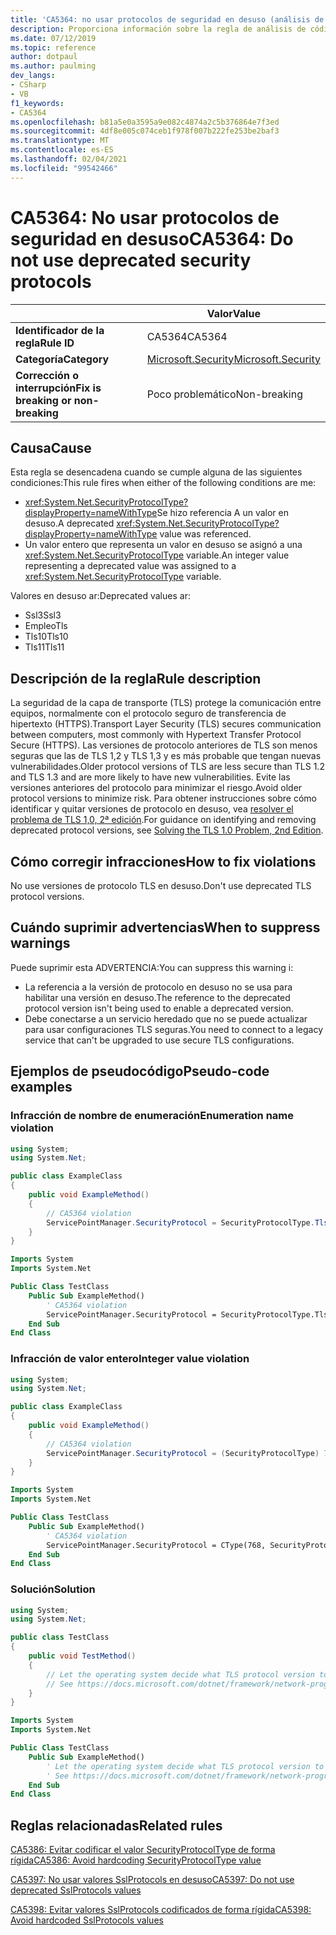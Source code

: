 ```yaml
---
title: 'CA5364: no usar protocolos de seguridad en desuso (análisis de código)'
description: Proporciona información sobre la regla de análisis de código CA5364, incluidas las causas, cómo corregir las infracciones y cuándo suprimirlas.
ms.date: 07/12/2019
ms.topic: reference
author: dotpaul
ms.author: paulming
dev_langs:
- CSharp
- VB
f1_keywords:
- CA5364
ms.openlocfilehash: b81a5e0a3595a9e082c4874a2c5b376864e7f3ed
ms.sourcegitcommit: 4df8e005c074ceb1f978f007b222fe253be2baf3
ms.translationtype: MT
ms.contentlocale: es-ES
ms.lasthandoff: 02/04/2021
ms.locfileid: "99542466"
---
```

# <a name="ca5364-do-not-use-deprecated-security-protocols"></a><span data-ttu-id="a9db9-103">CA5364: No usar protocolos de seguridad en desuso</span><span class="sxs-lookup"><span data-stu-id="a9db9-103">CA5364: Do not use deprecated security protocols</span></span>

| | <span data-ttu-id="a9db9-104">Valor</span><span class="sxs-lookup"><span data-stu-id="a9db9-104">Value</span></span> |
|-|-|
| <span data-ttu-id="a9db9-105">**Identificador de la regla**</span><span class="sxs-lookup"><span data-stu-id="a9db9-105">**Rule ID**</span></span> |<span data-ttu-id="a9db9-106">CA5364</span><span class="sxs-lookup"><span data-stu-id="a9db9-106">CA5364</span></span>|
| <span data-ttu-id="a9db9-107">**Categoría**</span><span class="sxs-lookup"><span data-stu-id="a9db9-107">**Category**</span></span> |[<span data-ttu-id="a9db9-108">Microsoft.Security</span><span class="sxs-lookup"><span data-stu-id="a9db9-108">Microsoft.Security</span></span>](security-warnings.md)|
| <span data-ttu-id="a9db9-109">**Corrección o interrupción**</span><span class="sxs-lookup"><span data-stu-id="a9db9-109">**Fix is breaking or non-breaking**</span></span> |<span data-ttu-id="a9db9-110">Poco problemático</span><span class="sxs-lookup"><span data-stu-id="a9db9-110">Non-breaking</span></span>|

## <a name="cause"></a><span data-ttu-id="a9db9-111">Causa</span><span class="sxs-lookup"><span data-stu-id="a9db9-111">Cause</span></span>

<span data-ttu-id="a9db9-112">Esta regla se desencadena cuando se cumple alguna de las siguientes condiciones:</span><span class="sxs-lookup"><span data-stu-id="a9db9-112">This rule fires when either of the following conditions are me:</span></span>

- <span data-ttu-id="a9db9-113"><xref:System.Net.SecurityProtocolType?displayProperty=nameWithType>Se hizo referencia A un valor en desuso.</span><span class="sxs-lookup"><span data-stu-id="a9db9-113">A deprecated <xref:System.Net.SecurityProtocolType?displayProperty=nameWithType> value was referenced.</span></span>
- <span data-ttu-id="a9db9-114">Un valor entero que representa un valor en desuso se asignó a una <xref:System.Net.SecurityProtocolType> variable.</span><span class="sxs-lookup"><span data-stu-id="a9db9-114">An integer value representing a deprecated value was assigned to a <xref:System.Net.SecurityProtocolType> variable.</span></span>

<span data-ttu-id="a9db9-115">Valores en desuso ar:</span><span class="sxs-lookup"><span data-stu-id="a9db9-115">Deprecated values ar:</span></span>

- <span data-ttu-id="a9db9-116">Ssl3</span><span class="sxs-lookup"><span data-stu-id="a9db9-116">Ssl3</span></span>
- <span data-ttu-id="a9db9-117">Empleo</span><span class="sxs-lookup"><span data-stu-id="a9db9-117">Tls</span></span>
- <span data-ttu-id="a9db9-118">Tls10</span><span class="sxs-lookup"><span data-stu-id="a9db9-118">Tls10</span></span>
- <span data-ttu-id="a9db9-119">Tls11</span><span class="sxs-lookup"><span data-stu-id="a9db9-119">Tls11</span></span>

## <a name="rule-description"></a><span data-ttu-id="a9db9-120">Descripción de la regla</span><span class="sxs-lookup"><span data-stu-id="a9db9-120">Rule description</span></span>

<span data-ttu-id="a9db9-121">La seguridad de la capa de transporte (TLS) protege la comunicación entre equipos, normalmente con el protocolo seguro de transferencia de hipertexto (HTTPS).</span><span class="sxs-lookup"><span data-stu-id="a9db9-121">Transport Layer Security (TLS) secures communication between computers, most commonly with Hypertext Transfer Protocol Secure (HTTPS).</span></span> <span data-ttu-id="a9db9-122">Las versiones de protocolo anteriores de TLS son menos seguras que las de TLS 1,2 y TLS 1,3 y es más probable que tengan nuevas vulnerabilidades.</span><span class="sxs-lookup"><span data-stu-id="a9db9-122">Older protocol versions of TLS are less secure than TLS 1.2 and TLS 1.3 and are more likely to have new vulnerabilities.</span></span> <span data-ttu-id="a9db9-123">Evite las versiones anteriores del protocolo para minimizar el riesgo.</span><span class="sxs-lookup"><span data-stu-id="a9db9-123">Avoid older protocol versions to minimize risk.</span></span> <span data-ttu-id="a9db9-124">Para obtener instrucciones sobre cómo identificar y quitar versiones de protocolo en desuso, vea [resolver el problema de TLS 1,0, 2ª edición](/security/solving-tls1-problem).</span><span class="sxs-lookup"><span data-stu-id="a9db9-124">For guidance on identifying and removing deprecated protocol versions, see [Solving the TLS 1.0 Problem, 2nd Edition](/security/solving-tls1-problem).</span></span>

## <a name="how-to-fix-violations"></a><span data-ttu-id="a9db9-125">Cómo corregir infracciones</span><span class="sxs-lookup"><span data-stu-id="a9db9-125">How to fix violations</span></span>

<span data-ttu-id="a9db9-126">No use versiones de protocolo TLS en desuso.</span><span class="sxs-lookup"><span data-stu-id="a9db9-126">Don't use deprecated TLS protocol versions.</span></span>

## <a name="when-to-suppress-warnings"></a><span data-ttu-id="a9db9-127">Cuándo suprimir advertencias</span><span class="sxs-lookup"><span data-stu-id="a9db9-127">When to suppress warnings</span></span>

<span data-ttu-id="a9db9-128">Puede suprimir esta ADVERTENCIA:</span><span class="sxs-lookup"><span data-stu-id="a9db9-128">You can suppress this warning i:</span></span>

- <span data-ttu-id="a9db9-129">La referencia a la versión de protocolo en desuso no se usa para habilitar una versión en desuso.</span><span class="sxs-lookup"><span data-stu-id="a9db9-129">The reference to the deprecated protocol version isn't being used to enable a deprecated version.</span></span>
- <span data-ttu-id="a9db9-130">Debe conectarse a un servicio heredado que no se puede actualizar para usar configuraciones TLS seguras.</span><span class="sxs-lookup"><span data-stu-id="a9db9-130">You need to connect to a legacy service that can't be upgraded to use secure TLS configurations.</span></span>

## <a name="pseudo-code-examples"></a><span data-ttu-id="a9db9-131">Ejemplos de pseudocódigo</span><span class="sxs-lookup"><span data-stu-id="a9db9-131">Pseudo-code examples</span></span>

### <a name="enumeration-name-violation"></a><span data-ttu-id="a9db9-132">Infracción de nombre de enumeración</span><span class="sxs-lookup"><span data-stu-id="a9db9-132">Enumeration name violation</span></span>

```csharp
using System;
using System.Net;

public class ExampleClass
{
    public void ExampleMethod()
    {
        // CA5364 violation
        ServicePointManager.SecurityProtocol = SecurityProtocolType.Tls11 | SecurityProtocolType.Tls12;
    }
}
```

```vb
Imports System
Imports System.Net

Public Class TestClass
    Public Sub ExampleMethod()
        ' CA5364 violation
        ServicePointManager.SecurityProtocol = SecurityProtocolType.Tls11 Or SecurityProtocolType.Tls12
    End Sub
End Class
```

### <a name="integer-value-violation"></a><span data-ttu-id="a9db9-133">Infracción de valor entero</span><span class="sxs-lookup"><span data-stu-id="a9db9-133">Integer value violation</span></span>

```csharp
using System;
using System.Net;

public class ExampleClass
{
    public void ExampleMethod()
    {
        // CA5364 violation
        ServicePointManager.SecurityProtocol = (SecurityProtocolType) 768;    // TLS 1.1
    }
}
```

```vb
Imports System
Imports System.Net

Public Class TestClass
    Public Sub ExampleMethod()
        ' CA5364 violation
        ServicePointManager.SecurityProtocol = CType(768, SecurityProtocolType)   ' TLS 1.1
    End Sub
End Class
```

### <a name="solution"></a><span data-ttu-id="a9db9-134">Solución</span><span class="sxs-lookup"><span data-stu-id="a9db9-134">Solution</span></span>

```csharp
using System;
using System.Net;

public class TestClass
{
    public void TestMethod()
    {
        // Let the operating system decide what TLS protocol version to use.
        // See https://docs.microsoft.com/dotnet/framework/network-programming/tls
    }
}
```

```vb
Imports System
Imports System.Net

Public Class TestClass
    Public Sub ExampleMethod()
        ' Let the operating system decide what TLS protocol version to use.
        ' See https://docs.microsoft.com/dotnet/framework/network-programming/tls
    End Sub
End Class
```

## <a name="related-rules"></a><span data-ttu-id="a9db9-135">Reglas relacionadas</span><span class="sxs-lookup"><span data-stu-id="a9db9-135">Related rules</span></span>

[<span data-ttu-id="a9db9-136">CA5386: Evitar codificar el valor SecurityProtocolType de forma rígida</span><span class="sxs-lookup"><span data-stu-id="a9db9-136">CA5386: Avoid hardcoding SecurityProtocolType value</span></span>](ca5386.md)

[<span data-ttu-id="a9db9-137">CA5397: No usar valores SslProtocols en desuso</span><span class="sxs-lookup"><span data-stu-id="a9db9-137">CA5397: Do not use deprecated SslProtocols values</span></span>](ca5397.md)

[<span data-ttu-id="a9db9-138">CA5398: Evitar valores SslProtocols codificados de forma rígida</span><span class="sxs-lookup"><span data-stu-id="a9db9-138">CA5398: Avoid hardcoded SslProtocols values</span></span>](ca5398.md)

